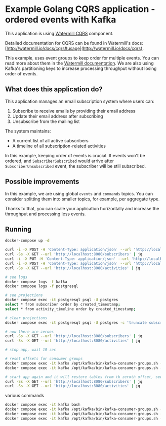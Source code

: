 # Example Golang CQRS application - ordered events with Kafka

This application is using [Watermill CQRS](http://watermill.io/docs/cqrs) component.

Detailed documentation for CQRS can be found in Watermill's docs: [http://watermill.io/docs/cqrs#usage](http://watermill.io/docs/cqrs).

This example, uses event groups to keep order for multiple events. You can read more about them in the [Watermill documentation](https://watermill.io/docs/cqrs/).
We are also using Kafka's partitioning keys to increase processing throughput without losing order of events.


## What does this application do?

This application manages an email subscription system where users can:

1. Subscribe to receive emails by providing their email address
2. Update their email address after subscribing
3. Unsubscribe from the mailing list

The system maintains:
- A current list of all active subscribers
- A timeline of all subscription-related activities

In this example, keeping order of events is crucial.
If events won't be ordered, and `SubscriberSubscribed` would arrive after `SubscriberUnsubscribed` event,
the subscriber will be still subscribed.

## Possible improvements

In this example, we are using global `events` and `commands` topics.
You can consider splitting them into smaller topics, for example, per aggregate type.

Thanks to that, you can scale your application horizontally and increase the throughput and processing less events.

## Running

```bash
docker-compose up -d
```


```bash
curl -i -X POST -H 'Content-Type: application/json' --url 'http://localhost:8080/subscribe'
curl -Ss -X GET --url 'http://localhost:8080/subscribers' | jq
curl -i -X PUT -H 'Content-Type: application/json' --url 'http://localhost:8080/update/216681f5-e73e-4461-926e-019445b9913b'
curl -i -X POST -H 'Content-Type: application/json' --url 'http://localhost:8080/unsubscribe/216681f5-e73e-4461-926e-019445b9913b'
curl -Ss -X GET --url 'http://localhost:8080/activities' | jq

# see logs
docker compose logs -f kafka
docker compose logs -f postgresql

# see projections
docker compose exec -it postgresql psql -U postgres
select * from subscriber order by created_timestamp;
select * from activity_timeline order by created_timestamp;

# clear projections
docker compose exec -it postgresql psql -U postgres -c 'truncate subscriber; truncate activity_timeline;'

# now there are zeroes
curl -Ss -X GET --url 'http://localhost:8080/subscribers' | jq
curl -Ss -X GET --url 'http://localhost:8080/activities' | jq

# stop app, wait 10 sec

# reset offsets for consumer groups
docker compose exec -it kafka /opt/kafka/bin/kafka-consumer-groups.sh --bootstrap-server kafka:29092 --group SubscriberProjection --reset-offsets --to-earliest --execute --topic events
docker compose exec -it kafka /opt/kafka/bin/kafka-consumer-groups.sh --bootstrap-server kafka:29092 --group ActivityTimelineProjection --reset-offsets --to-earliest --execute --topic events

# start app again and it will restore tables from th zeroth offset, see
curl -Ss -X GET --url 'http://localhost:8080/subscribers' | jq
curl -Ss -X GET --url 'http://localhost:8080/activities' | jq
```

various commands
``` bash
docker compose exec -it kafka bash
docker compose exec -it kafka /opt/kafka/bin/kafka-consumer-groups.sh --bootstrap-server kafka:29092 --list
docker compose exec -it kafka /opt/kafka/bin/kafka-consumer-groups.sh --bootstrap-server kafka:29092 --describe --group SubscriberProjection --offsets
docker compose exec -it kafka /opt/kafka/bin/kafka-consumer-groups.sh --bootstrap-server kafka:29092 --describe --group ActivityTimelineProjection --offsets
```
